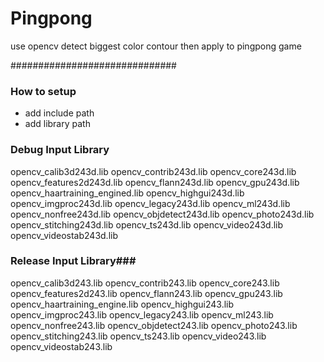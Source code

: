 Pingpong
========

use opencv detect biggest color contour then apply to pingpong game


##############################
### How to setup ###
- add include path
- add library path

### Debug Input Library ###
opencv_calib3d243d.lib
opencv_contrib243d.lib
opencv_core243d.lib
opencv_features2d243d.lib
opencv_flann243d.lib
opencv_gpu243d.lib
opencv_haartraining_engined.lib
opencv_highgui243d.lib
opencv_imgproc243d.lib
opencv_legacy243d.lib
opencv_ml243d.lib
opencv_nonfree243d.lib
opencv_objdetect243d.lib
opencv_photo243d.lib
opencv_stitching243d.lib
opencv_ts243d.lib
opencv_video243d.lib
opencv_videostab243d.lib

### Release Input Library###
opencv_calib3d243.lib
opencv_contrib243.lib
opencv_core243.lib
opencv_features2d243.lib
opencv_flann243.lib
opencv_gpu243.lib
opencv_haartraining_engine.lib
opencv_highgui243.lib
opencv_imgproc243.lib
opencv_legacy243.lib
opencv_ml243.lib
opencv_nonfree243.lib
opencv_objdetect243.lib
opencv_photo243.lib
opencv_stitching243.lib
opencv_ts243.lib
opencv_video243.lib
opencv_videostab243.lib
